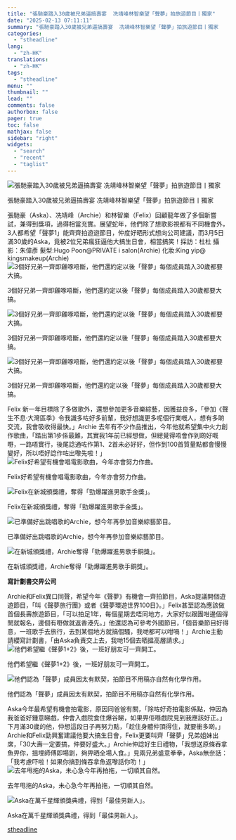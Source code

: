 ```yaml
---
title: "張馳豪踏入30歲被兄弟逼搞壽宴  冼靖峰林智樂望「聲夢」拍旅遊節目丨獨家"
date: "2025-02-13 07:11:11"
summary: "張馳豪踏入30歲被兄弟逼搞壽宴  冼靖峰林智樂望「聲夢」拍旅遊節目丨獨家       張馳豪..."
categories:
  - "stheadline"
lang:
  - "zh-HK"
translations:
  - "zh-HK"
tags:
  - "stheadline"
menu: ""
thumbnail: ""
lead: ""
comments: false
authorbox: false
pager: true
toc: false
mathjax: false
sidebar: "right"
widgets:
  - "search"
  - "recent"
  - "taglist"
---
```


![張馳豪踏入30歲被兄弟逼搞壽宴  冼靖峰林智樂望「聲夢」拍旅遊節目丨獨家](https://image.stheadline.com/f/680p0/0x0/100/none/67de5459fbcfc4c75d1bbcb49e12e7a3/stheadline/inewsmedia/20250213/_2025021302182840983.jpg)

張馳豪踏入30歲被兄弟逼搞壽宴 冼靖峰林智樂望「聲夢」拍旅遊節目丨獨家




張馳豪（Aska）、冼靖峰（Archie）和林智樂（Felix）回顧龍年做了多個新嘗試，兼得到獎項，過得相當充實。展望蛇年，他們除了想歌影視都有不同機會外，3人都希望「聲夢1」能齊齊拍遊遊節目，仲度好晒形式想向公司建議，而3月5日滿30歲的Aska，竟被2位兄弟瘋狂逼他大搞生日會，相當搞笑！採訪：杜杜 攝影：朱偉彥 髮型:Hugo Poon@PRIVATE i salon(Archie) 化妝:King yip@ kingsmakeup(Archie)
 ![3個好兄弟一齊即雞啄唔斷，他們還約定以後「聲夢」每個成員踏入30歲都要大搞。](https://image.hkhl.hk/f/1024p0/0x0/100/none/35c3d0854eacf287445f887e54b16c16/2025-02/130A4279.JPG)


3個好兄弟一齊即雞啄唔斷，他們還約定以後「聲夢」每個成員踏入30歲都要大搞。



 ![3個好兄弟一齊即雞啄唔斷，他們還約定以後「聲夢」每個成員踏入30歲都要大搞。](https://image.hkhl.hk/f/1024p0/0x0/100/none/6df0bea77c5d9129ebf5059621b15f34/2025-02/130A4330.JPG)


3個好兄弟一齊即雞啄唔斷，他們還約定以後「聲夢」每個成員踏入30歲都要大搞。



 ![3個好兄弟一齊即雞啄唔斷，他們還約定以後「聲夢」每個成員踏入30歲都要大搞。](https://image.hkhl.hk/f/1024p0/0x0/100/none/2a7793ce536f23198956c970f4f848c0/2025-02/130A4320.JPG)


3個好兄弟一齊即雞啄唔斷，他們還約定以後「聲夢」每個成員踏入30歲都要大搞。




Felix 新一年目標除了多做歌外，還想參加更多音樂綜藝，因獲益良多，「參加《聲生不息·大灣區季》令我識多咗好多前輩，我好想識更多呢個行業嘅人，想有多啲交流，我會吸收得最快。」Archie 去年有不少作品推出，今年他就希望集中火力創作歌曲，「踏出第1步係最難，其實我1年前已經想做，但總覺得唔會作到啲好嘅嘢，一路唔實行，後尾諗通咗作第1、2首未必好好，但作到100首質量點都會慢慢變好，所以唔好諗作咗出嚟先啦！」
 ![Felix好希望有機會唱電影歌曲，今年亦會努力作曲。](https://image.hkhl.hk/f/1024p0/0x0/100/none/2f2d5866f23ed323424deb6d5507646c/2025-02/130A4291.JPG)


Felix好希望有機會唱電影歌曲，今年亦會努力作曲。



 ![Felix在新城頒獎禮，奪得「勁爆躍進男歌手金獎」。 ](https://image.hkhl.hk/f/1024p0/0x0/100/none/822e50f9ae8cda27acbcb2194f86de6e/2025-02/9999.jpg)


Felix在新城頒獎禮，奪得「勁爆躍進男歌手金獎」。



 ![已準備好出跳唱歌的Archie，想今年再參加音樂綜藝節目。](https://image.hkhl.hk/f/1024p0/0x0/100/none/e2dfb9b619bd819c1dad2920b4e60ac7/2025-02/130A4297.JPG)


已準備好出跳唱歌的Archie，想今年再參加音樂綜藝節目。



 ![在新城頒獎禮，Archie奪得「勁爆躍進男歌手銅獎」。](https://image.hkhl.hk/f/1024p0/0x0/100/none/0c5da37dde18da6a6fcc623ab0d3f64f/2025-02/00_2.jpg)


在新城頒獎禮，Archie奪得「勁爆躍進男歌手銅獎」。




**寫計劃書交畀公司**

Archie和Felix異口同聲，希望今年《聲夢》有機會一齊拍節目，Aska提議開個遊遊節目，「叫《聲夢旅行團》或者《聲夢環遊世界100日》。」Felix甚至認為應該做首個長壽旅遊節目，「可以拍足1年，每個星期去唔同地方，大家好似跟團咁邊個得閒就報名，邊個有嘢做就返香港先。」他還認為可參考外國節目，「個音樂節目好得意，一班歌手去旅行，去到某個地方就搞個騷，我哋都可以咁喎！」Archie主動請纓寫計劃書，「由Aska負責交上去，我哋15個去晒搵高層請求。」
 ![他們希望繼《聲夢1+2》後，一班好朋友可一齊開工。](https://image.hkhl.hk/f/1024p0/0x0/100/none/8f671c8892b7a56bf2c96cddf1738b74/2025-02/23_9.jpg)


他們希望繼《聲夢1+2》後，一班好朋友可一齊開工。



 ![他們認為「聲夢」成員因太有默契，拍節目不用稿亦自然有化學作用。](https://image.hkhl.hk/f/1024p0/0x0/100/none/a7561567af37d4448dabd6fe286ef960/2025-02/130A6351.JPG)


他們認為「聲夢」成員因太有默契，拍節目不用稿亦自然有化學作用。




Aska今年最希望有機會拍電影，原因同爸爸有關，「除咗好奇拍電影係點，仲因為我爸爸好鍾意睇戲，仲會入戲院食住爆谷睇，如果畀佢喺戲院見到我應該好正。」下月滿30歲的他，仲想這段日子再努力點，「趁住身體仲頂得住，就要衝多啲。」Archie和Felix勁興奮建議他要大搞生日會，Felix更要叫齊「聲夢」兄弟姐妹出席，「30大壽一定要搞，仲要好盛大。」Archie仲諗好生日禮物，「我想送原條吞拿魚畀你，搵埋師傅即場劏，夠畀晒全場人食。」見兩兄弟盛意拳拳，Aska無奈話：「我考慮吓啦！如果你搞到條吞拿魚返嚟話你叻！」
 ![去年甩拖的Aska，未心急今年再拍拖，一切順其自然。](https://image.hkhl.hk/f/1024p0/0x0/100/none/0f7c3aa085b366ee0b0a0b054ab42ffe/2025-02/130A4306.JPG)


去年甩拖的Aska，未心急今年再拍拖，一切順其自然。



 ![Aska在萬千星輝頒獎典禮，得到「最佳男新人」。 ](https://image.hkhl.hk/f/1024p0/0x0/100/none/2d116db8f2ef9165cceed918caee5dac/2025-02/BUN_3498.jpg)


Aska在萬千星輝頒獎典禮，得到「最佳男新人」。

[stheadline](https://std.stheadline.com/realtime/article/2052466/即時-娛樂-張馳豪踏入30歲被兄弟逼搞壽宴-冼靖峰林智樂望-聲夢-拍旅遊節目丨獨家)
